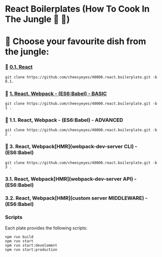 # React Boilerplates (How To Cook In The Jungle :palm_tree: :see_no_evil:)

# :open_book: Choose your favourite dish from the jungle:

### :banana: [0.1. React](../blob/tree/0.1)
```script
git clone https://github.com/cheesyeyes/40000.react.boilerplate.git -b 0.1.
```

### :avocado: [1.   React, Webpack - (ES6:Babel) - BASIC](../blob/tree/1)
```script
git clone https://github.com/cheesyeyes/40000.react.boilerplate.git -b 1 .
```

### :avocado: 1.1. React, Webpack - (ES6:Babel) - ADVANCED
```script
git clone https://github.com/cheesyeyes/40000.react.boilerplate.git -b 2 .
```

### :pineapple: 3.   React, Webpack[HMR](webpack-dev-server CLI) - (ES6:Babel)

```script
git clone https://github.com/cheesyeyes/40000.react.boilerplate.git -b 3 .
```

### 3.1. React, Webpack[HMR](webpack-dev-server API) - (ES6:Babel)
### 3.2. React, Webpack[HMR](custom server MIDDLEWARE) - (ES6:Babel)

### Scripts
Each plate provides the following scripts:

```script
npm run build
npm run start
npm run start:develoment
npm run start:production
```
